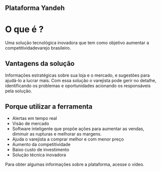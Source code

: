 ## Plataforma Yandeh

# O que é ?

Uma solução tecnológica inovadora que tem como objetivo aumentar a competitividadevarejo brasileiro.

## Vantagens da solução

Informações estratégicas sobre sua loja e o mercado, e sugestões para ajudá-lo a lucrar mais. Com essa solução o varejista pode gerir no detalhe, identificando os problemas e oportunidades acionando os responsáveis pela solução.

## Porque utilizar a ferramenta

-   Alertas em tempo real
-   Visão de mercado
-   Software inteligente que propõe ações para aumentar as vendas, diminuir as rupturas e melhorar as margens.
-   Ajuda o varejista a comprar melhor e com menor preço
-   Aumento da competitividade
-   Baixo custo de investimento
-   Solução técnica inovadora

Para obter algumas informações sobre a plataforma, acesse o vídeo.


<!--stackedit_data:
eyJoaXN0b3J5IjpbMzc1NzkyNTQ3XX0=
-->